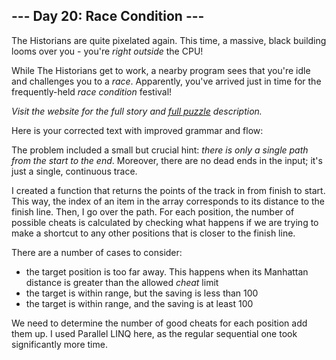 ## --- Day 20: Race Condition ---
The Historians are quite pixelated again. This time, a massive, black building looms over you - you're _right outside_ the CPU!

While The Historians get to work, a nearby program sees that you're idle and challenges you to a <em>race</em>. Apparently, you've arrived just in time for the frequently-held <em>race condition</em> festival!

_Visit the website for the full story and [full puzzle](https://adventofcode.com/2024/day/20) description._

Here is your corrected text with improved grammar and flow:  

The problem included a small but crucial hint: _there is only a single path from the start to the end_. Moreover, there are no dead ends in the input; it's just a single, continuous trace. 

I created a function that returns the points of the track in from finish to start. This way, the index of an item in the array corresponds to its distance to the finish line. Then, I go over the path. For each position, the number of possible cheats is calculated by checking what happens if we are trying to make a shortcut to any other positions that is closer to the finish line. 

There are a number of cases to consider:
- the target position is too far away. This happens when its Manhattan distance is greater than the allowed _cheat_ limit
- the target is within range, but the saving is less than 100
- the target is within range, and the saving is at least 100

We need to determine the number of good cheats for each position add them up. I used Parallel LINQ here, as the regular sequential one took significantly more time.
